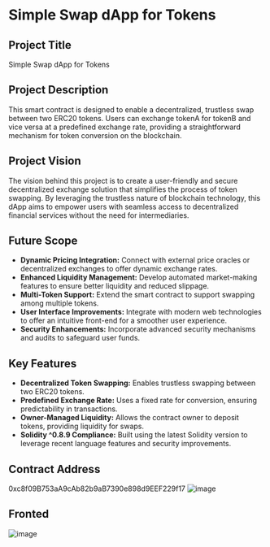 # Simple Swap dApp for Tokens

## Project Title
Simple Swap dApp for Tokens

## Project Description
This smart contract is designed to enable a decentralized, trustless swap between two ERC20 tokens. Users can exchange tokenA for tokenB and vice versa at a predefined exchange rate, providing a straightforward mechanism for token conversion on the blockchain.

## Project Vision
The vision behind this project is to create a user-friendly and secure decentralized exchange solution that simplifies the process of token swapping. By leveraging the trustless nature of blockchain technology, this dApp aims to empower users with seamless access to decentralized financial services without the need for intermediaries.

## Future Scope
- **Dynamic Pricing Integration:** Connect with external price oracles or decentralized exchanges to offer dynamic exchange rates.
- **Enhanced Liquidity Management:** Develop automated market-making features to ensure better liquidity and reduced slippage.
- **Multi-Token Support:** Extend the smart contract to support swapping among multiple tokens.
- **User Interface Improvements:** Integrate with modern web technologies to offer an intuitive front-end for a smoother user experience.
- **Security Enhancements:** Incorporate advanced security mechanisms and audits to safeguard user funds.

## Key Features
- **Decentralized Token Swapping:** Enables trustless swapping between two ERC20 tokens.
- **Predefined Exchange Rate:** Uses a fixed rate for conversion, ensuring predictability in transactions.
- **Owner-Managed Liquidity:** Allows the contract owner to deposit tokens, providing liquidity for swaps.
- **Solidity ^0.8.9 Compliance:** Built using the latest Solidity version to leverage recent language features and security improvements.

## Contract Address
0xc8f09B753aA9cAb82b9aB7390e898d9EEF229f17
![image](https://github.com/user-attachments/assets/4d566377-4b73-4846-90ad-0e345513122a)

## Fronted
![image](https://github.com/user-attachments/assets/12d82324-2d6a-4296-94e1-fce41926c5f0)
